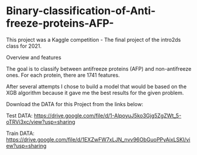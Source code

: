 # Binary-classification-of-Anti-freeze-proteins-AFP-
This project was a Kaggle competition - The final project of the intro2ds class for 2021.

Overview and features

The goal is to classify between antifreeze proteins (AFP) and non-antifreeze ones. For each protein, there are 1741 features. 

After several attempts I chose to build a model that would be based on the XGB algorithm because it gave me the best results for the given problem.


Download the DATA for this Project from the links below:

Test DATA: https://drive.google.com/file/d/1-AlpoyuJ5ko3Gjg5ZgZWt_5-oTRVi3xc/view?usp=sharing

Train DATA: https://drive.google.com/file/d/1EXZwFW7xLJN_nvv96ObGuoPPyAixLSKl/view?usp=sharing
